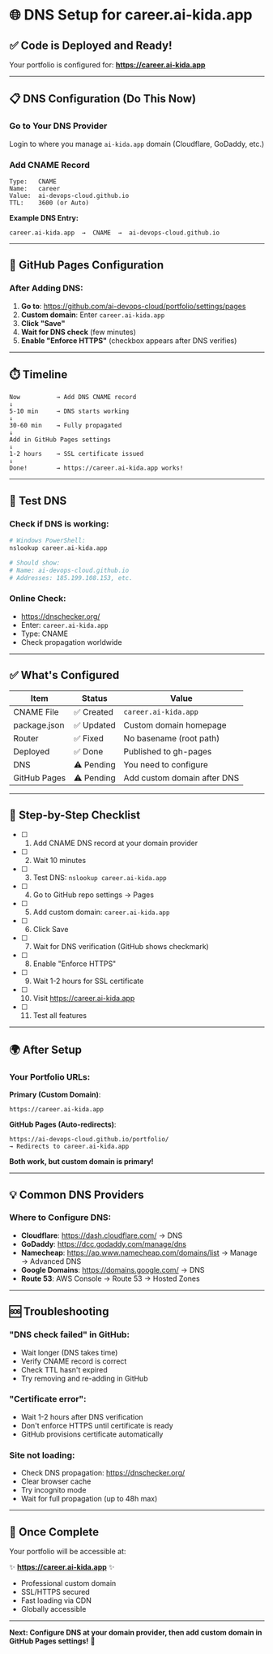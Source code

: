 # 🌐 DNS Setup for career.ai-kida.app

## ✅ Code is Deployed and Ready!

Your portfolio is configured for: **https://career.ai-kida.app**

---

## 📋 DNS Configuration (Do This Now)

### Go to Your DNS Provider

Login to where you manage `ai-kida.app` domain (Cloudflare, GoDaddy, etc.)

### Add CNAME Record

```
Type:   CNAME
Name:   career
Value:  ai-devops-cloud.github.io
TTL:    3600 (or Auto)
```

**Example DNS Entry:**
```
career.ai-kida.app  →  CNAME  →  ai-devops-cloud.github.io
```

---

## 🔧 GitHub Pages Configuration

### After Adding DNS:

1. **Go to**: https://github.com/ai-devops-cloud/portfolio/settings/pages
2. **Custom domain**: Enter `career.ai-kida.app`
3. **Click "Save"**
4. **Wait for DNS check** (few minutes)
5. **Enable "Enforce HTTPS"** (checkbox appears after DNS verifies)

---

## ⏱️ Timeline

```
Now          → Add DNS CNAME record
↓ 
5-10 min     → DNS starts working
↓
30-60 min    → Fully propagated
↓
Add in GitHub Pages settings
↓
1-2 hours    → SSL certificate issued
↓
Done!        → https://career.ai-kida.app works!
```

---

## 🧪 Test DNS

### Check if DNS is working:

```bash
# Windows PowerShell:
nslookup career.ai-kida.app

# Should show:
# Name: ai-devops-cloud.github.io
# Addresses: 185.199.108.153, etc.
```

### Online Check:
- https://dnschecker.org/
- Enter: `career.ai-kida.app`
- Type: CNAME
- Check propagation worldwide

---

## ✅ What's Configured

| Item | Status | Value |
|------|--------|-------|
| CNAME File | ✅ Created | `career.ai-kida.app` |
| package.json | ✅ Updated | Custom domain homepage |
| Router | ✅ Fixed | No basename (root path) |
| Deployed | ✅ Done | Published to gh-pages |
| DNS | ⚠️ Pending | You need to configure |
| GitHub Pages | ⚠️ Pending | Add custom domain after DNS |

---

## 🎯 Step-by-Step Checklist

- [ ] 1. Add CNAME DNS record at your domain provider
- [ ] 2. Wait 10 minutes
- [ ] 3. Test DNS: `nslookup career.ai-kida.app`
- [ ] 4. Go to GitHub repo settings → Pages
- [ ] 5. Add custom domain: `career.ai-kida.app`
- [ ] 6. Click Save
- [ ] 7. Wait for DNS verification (GitHub shows checkmark)
- [ ] 8. Enable "Enforce HTTPS"
- [ ] 9. Wait 1-2 hours for SSL certificate
- [ ] 10. Visit https://career.ai-kida.app
- [ ] 11. Test all features

---

## 🌍 After Setup

### Your Portfolio URLs:

**Primary (Custom Domain)**:
```
https://career.ai-kida.app
```

**GitHub Pages (Auto-redirects)**:
```
https://ai-devops-cloud.github.io/portfolio/
→ Redirects to career.ai-kida.app
```

**Both work, but custom domain is primary!**

---

## 💡 Common DNS Providers

### Where to Configure DNS:

- **Cloudflare**: https://dash.cloudflare.com/ → DNS
- **GoDaddy**: https://dcc.godaddy.com/manage/dns
- **Namecheap**: https://ap.www.namecheap.com/domains/list → Manage → Advanced DNS
- **Google Domains**: https://domains.google.com/ → DNS
- **Route 53**: AWS Console → Route 53 → Hosted Zones

---

## 🆘 Troubleshooting

### "DNS check failed" in GitHub:
- Wait longer (DNS takes time)
- Verify CNAME record is correct
- Check TTL hasn't expired
- Try removing and re-adding in GitHub

### "Certificate error":
- Wait 1-2 hours after DNS verification
- Don't enforce HTTPS until certificate is ready
- GitHub provisions certificate automatically

### Site not loading:
- Check DNS propagation: https://dnschecker.org/
- Clear browser cache
- Try incognito mode
- Wait for full propagation (up to 48h max)

---

## 🎉 Once Complete

Your portfolio will be accessible at:

✨ **https://career.ai-kida.app** ✨

- Professional custom domain
- SSL/HTTPS secured
- Fast loading via CDN
- Globally accessible

---

**Next: Configure DNS at your domain provider, then add custom domain in GitHub Pages settings!** 🚀
